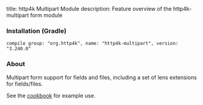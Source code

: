 title: http4k Multipart Module
description: Feature overview of the http4k-multipart form module

### Installation (Gradle)
```compile group: "org.http4k", name: "http4k-multipart", version: "3.240.0"```

### About

Multipart form support for fields and files, including a set of lens extensions for fields/files.

See the [cookbook](/cookbook/multipart_forms/) for example use.
